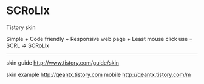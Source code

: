 # SCRoLlx
Tistory skin

Simple + Code friendly + Responsive web page + Least mouse click use = SCRL => SCRoLlx

--------------------------------------------------------------------------------

skin guide
http://www.tistory.com/guide/skin

skin example
http://qeantx.tistory.com
mobile
http://qeantx.tistory.com/m
